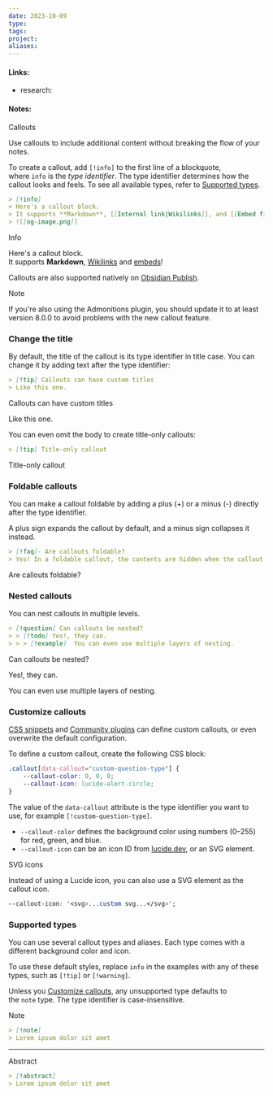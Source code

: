 ```yaml
---
date: 2023-10-09
type: 
tags: 
project: 
aliases: 
---
```


#### Links:
-  research:

#### Notes: 
Callouts

Use callouts to include additional content without breaking the flow of your notes.

To create a callout, add `[!info]` to the first line of a blockquote, where `info` is the _type identifier_. The type identifier determines how the callout looks and feels. To see all available types, refer to [Supported types](https://help.obsidian.md/Editing+and+formatting/Callouts#Supported%20types).

```markdown
> [!info]
> Here's a callout block.
> It supports **Markdown**, [[Internal link|Wikilinks]], and [[Embed files|embeds]]!
> ![[og-image.png]]
```

Info

Here's a callout block.  
It supports **Markdown**, [Wikilinks](https://help.obsidian.md/Linking+notes+and+files/Internal+links) and [embeds](https://help.obsidian.md/Linking+notes+and+files/Embedding+files)!  

Callouts are also supported natively on [Obsidian Publish](https://help.obsidian.md/Obsidian+Publish/Introduction+to+Obsidian+Publish).

Note

If you're also using the Admonitions plugin, you should update it to at least version 8.0.0 to avoid problems with the new callout feature.

### Change the title

By default, the title of the callout is its type identifier in title case. You can change it by adding text after the type identifier:

```markdown
> [!tip] Callouts can have custom titles
> Like this one.
```

Callouts can have custom titles

Like this one.

You can even omit the body to create title-only callouts:

```markdown
> [!tip] Title-only callout
```

Title-only callout

### Foldable callouts

You can make a callout foldable by adding a plus (+) or a minus (-) directly after the type identifier.

A plus sign expands the callout by default, and a minus sign collapses it instead.

```markdown
> [!faq]- Are callouts foldable?
> Yes! In a foldable callout, the contents are hidden when the callout is collapsed.
```

Are callouts foldable?

### Nested callouts

You can nest callouts in multiple levels.

```markdown
> [!question] Can callouts be nested?
> > [!todo] Yes!, they can.
> > > [!example]  You can even use multiple layers of nesting.
```

Can callouts be nested?

Yes!, they can.

You can even use multiple layers of nesting.

### Customize callouts

[CSS snippets](https://help.obsidian.md/Extending+Obsidian/CSS+snippets) and [Community plugins](https://help.obsidian.md/Extending+Obsidian/Community+plugins) can define custom callouts, or even overwrite the default configuration.

To define a custom callout, create the following CSS block:

```css
.callout[data-callout="custom-question-type"] {
    --callout-color: 0, 0, 0;
    --callout-icon: lucide-alert-circle;
}
```

The value of the `data-callout` attribute is the type identifier you want to use, for example `[!custom-question-type]`.

- `--callout-color` defines the background color using numbers (0–255) for red, green, and blue.
- `--callout-icon` can be an icon ID from [lucide.dev](https://lucide.dev/), or an SVG element.

SVG icons

Instead of using a Lucide icon, you can also use a SVG element as the callout icon.

```css
--callout-icon: '<svg>...custom svg...</svg>';
```

### Supported types

You can use several callout types and aliases. Each type comes with a different background color and icon.

To use these default styles, replace `info` in the examples with any of these types, such as `[!tip]` or `[!warning]`.

Unless you [Customize callouts](https://help.obsidian.md/Editing+and+formatting/Callouts#Customize%20callouts), any unsupported type defaults to the `note` type. The type identifier is case-insensitive.

Note

```md
> [!note]
> Lorem ipsum dolor sit amet
```

---

Abstract

```md
> [!abstract]
> Lorem ipsum dolor sit amet
```

